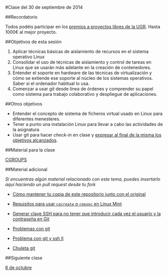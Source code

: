 #Clase del 30 de septiembre de 2014

##Recordatorio

Todos podéis participar en los [premios a proyectos libres de la UGR](http://osl.ugr.es/2014/09/26/premios-a-proyectos-libres-de-la-ugr/). Hasta 1000€ al mejor proyecto.

##Objetivos de esta sesión

1. Aplicar técnicas básicas de aislamiento de recursos en el sistema operativo Linux
1. Consolidar el uso de técnicas de aislamiento y control de tareas en Linux que se usarán más adelante en la creación de contenedores. 
2. Entender el soporte en hardware de las técnicas de virtualización y cómo se extiende ese soporte al núcleo de los sistemas operativos. Saber si el ordenador habitual lo usa.
3. Comenzar a usar git desde línea de órdenes y comprender su papel como sistema para trabajo colaborativo y despliegue de aplicaciones.

##Otros objetivos

* Entender el concepto de sistema de ficheros virtual usado en Linux para diferentes menesteres.
* Tener a punto una instalación Linux para llevar a cabo las actividades de la asignatura
* Usar git para hacer *check-in* en clase y [expresar al final de la misma los objetivos alcanzados](Cumpliendo_Objetivos.md).

##Material para la clase

[CGROUPS](http://jj.github.io/IV/documentos/temas/Intro_concepto_y_soporte_fisico#restriccin_y_medicin_del_uso_de_recursos_)

##Material adicional

*Si encuentras algún material relacionado con este tema, puedes insertarlo aquí haciendo un pull request desde tu fork*

* [Cómo mantener tu copia de este repositorio junto con el original](http://blog.aprendeg.it/blog/trabajando-en-un-star-fork-star/)

* [Requisitos para usar `cgcreate` o `cgexec` en Linux Mint](https://github.com/IV-GII/GII-2013/wiki/CgroupLinuxMint)

* [Generar clave SSH para no tener que introducir cada vez el usuario y la contraseña en Git](https://github.com/torresj/IV-GII-13-14/wiki/Generar-clave-SSH-para-no-tener-que-meter-usuario-y-contrase%C3%B1a-cada-vez-en-Git)

* [Problemas con git](https://github.com/torresj/IV-GII-13-14/wiki/Problemas-con-Git)

* [Problema con git y ssh II ](https://github.com/josemlp91/IV_work/wiki/Problema-ssh-y-git-II )

* [Chuleta git](http://byte.kde.org/~zrusin/git/git-cheat-sheet-large.png)


##Siguiente clase

[6 de octubre](4.md)
